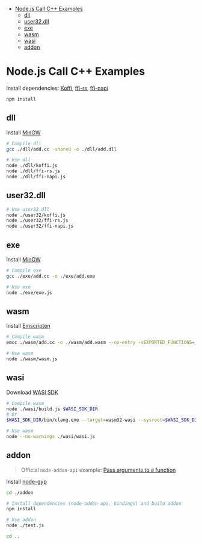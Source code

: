 - [Node.js Call C++ Examples](#nodejs-call-c-examples)
  - [dll](#dll)
  - [user32.dll](#user32dll)
  - [exe](#exe)
  - [wasm](#wasm)
  - [wasi](#wasi)
  - [addon](#addon)

# Node.js Call C++ Examples

Install dependencies: [Koffi](https://koffi.dev/start), [ffi-rs](https://github.com/zhangyuang/node-ffi-rs), [ffi-napi](https://github.com/node-ffi-napi/node-ffi-napi)

```bash
npm install
```

## dll

Install [MinGW](https://www.mingw-w64.org/)

```bash
# Compile dll
gcc ./dll/add.cc -shared -o ./dll/add.dll

# Use dll
node ./dll/koffi.js
node ./dll/ffi-rs.js
node ./dll/ffi-napi.js
```

## user32.dll

```bash
# Use user32.dll
node ./user32/koffi.js
node ./user32/ffi-rs.js
node ./user32/ffi-napi.js
```

## exe

Install [MinGW](https://www.mingw-w64.org/)

```bash
# Compile exe
gcc ./exe/add.cc -o ./exe/add.exe

# Use exe
node ./exe/exe.js
```

## wasm

Install [Emscripten](https://github.com/emscripten-core/emsdk)

```bash
# Compile wasm
emcc ./wasm/add.cc -o ./wasm/add.wasm --no-entry -sEXPORTED_FUNCTIONS=_add

# Use wasm
node ./wasm/wasm.js
```

## wasi

Download [WASI SDK](https://github.com/WebAssembly/wasi-sdk)

```bash
# Compile wasm
node ./wasi/build.js $WASI_SDK_DIR
# Or
$WASI_SDK_DIR/bin/clang.exe --target=wasm32-wasi --sysroot=$WASI_SDK_DIR/share/wasi-sysroot ./wasi/fopen.cc -o ./wasi/fopen.wasm -mexec-model=reactor -Wl,--export=alloc -Wl,--export=writeFile

# Use wasm
node --no-warnings ./wasi/wasi.js
```

## addon

> Official `node-addon-api` example: [Pass arguments to a function](https://github.com/nodejs/node-addon-examples/tree/main/src/1-getting-started/2_function_arguments/node-addon-api)

Install [node-gyp](https://github.com/nodejs/node-gyp)

```bash
cd ./addon

# Install dependencies (node-addon-api, bindings) and build addon
npm install

# Use addon
node ./test.js

cd ..
```

